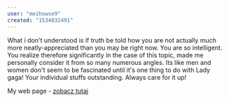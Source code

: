 ```yaml
---
user: "meihowse9"
created: "1534032491"
---
```


What i don't understood is if truth be told how you are not 
actually much more neatly-appreciated than you may be right now.
You are so intelligent. You realize therefore 
significantly in the case of this topic, made me 
personally consider it from so many numerous angles. Its like men and women don't 
seem to be fascinated until it's one thing to do with 
Lady gaga! Your individual stuffs outstanding. Always care for 
it up!

My web page - <a href="http://www.racjonalista.pl/index.php/s,47/k,179273">zobacz tutaj</a>
